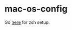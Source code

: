 # mac-os-config

Go [here](https://code.tutsplus.com/tutorials/how-to-customize-your-command-prompt--net-24083) for zsh setup.